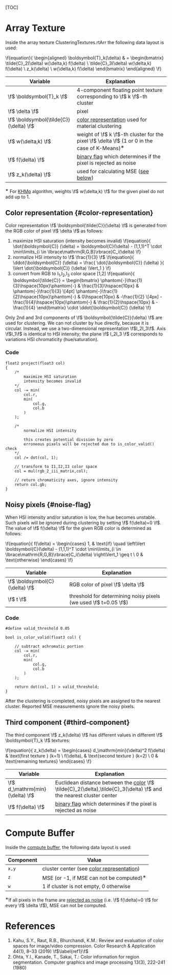 [TOC]

# Array Texture

Inside the array texture ClusteringTextures.rtArr the following data layout is used:


\f{equation}{
\begin{aligned}
	\boldsymbol{T}_k(\delta)       & = \begin{bmatrix}
		\tilde{C}_2(\delta) w(\delta,k) f(\delta) \\
		\tilde{C}_3(\delta) w(\delta,k) f(\delta) \\
		z_k(\delta) \\
		w(\delta,k) f(\delta)
	\end{bmatrix}
\end{aligned}
\f}

|Variable|Explanation|
|----|----|
|\f$ \boldsymbol{T}_k \f$|4-component floating point texture corresponding to \f$ k \f$-th cluster|
|\f$ \delta \f$|pixel|
|\f$ \boldsymbol{\tilde{C}}(\delta) \f$|[color representation](#color-representation) used for material clustering|
|\f$ w(\delta,k) \f$|weight of \f$ k \f$-th cluster for the pixel \f$ \delta \f$ (1 or 0 in the case of K-Means)<SUP>&lowast;</SUP>|
|\f$ f(\delta) \f$|[binary flag](#noise-flag) which determines if the pixel is rejected as noise|
|\f$ z_k(\delta) \f$|used for calculating MSE ([see below](#third-component))|

<SUP>&lowast;</SUP> For [KHMp](#ClusteringAlgorithms.DispatcherKHMp) algorithm, weights \f$ w(\delta,k) \f$ for the given pixel do not add up to 1.

## Color representation {#color-representation}

Color representation \f$ \boldsymbol{\tilde{C}}(\delta) \f$ is generated from the RGB color of pixel \f$ \delta \f$ as follows:

1. maximize HSI saturation (intensity becomes invalid)
\f{equation}{
	\dot{\boldsymbol{C}} (\delta) = \boldsymbol{C}(\delta) - (1,1,1)^T \cdot \min\limits_{i \in \lbrace\mathrm{R,G,B}\rbrace}C_i(\delta)
\f}
2. normalize HSI intensity to \f$ \frac{1}{3} \f$
\f{equation}{
\ddot{\boldsymbol{C}} (\delta) = \frac{
	\dot{\boldsymbol{C}} (\delta)
}{
	\Vert \dot{\boldsymbol{C}} (\delta) \Vert_1
}
\f}
3. convert from RGB to I<SUB>1</SUB>,I<SUB>2</SUB>,I<SUB>3</SUB> color space [1,2]
\f{equation}{
\boldsymbol{\tilde{C}} = \begin{bmatrix}
	\phantom{-}\frac{1}{3}\hspace{10px}\phantom{-} 	& \frac{1}{3}\hspace{10px} 	& \phantom{-}\frac{1}{3} \\[4pt]
	\phantom{-}\frac{1}{2}\hspace{10px}\phantom{-} 	& 0\hspace{10px} 			& -\frac{1}{2} \\[4px]
	-\frac{1}{4}\hspace{10px}\phantom{-} 			& \frac{1}{2}\hspace{10px} 	& -\frac{1}{4}
\end{bmatrix} \cdot \ddot{\boldsymbol{C}} (\delta)
\f}

Only 2nd and 3rd components of \f$ \boldsymbol{\tilde{C}}(\delta) \f$ are used for clustering. We can not cluster by hue directly, because it is circular. Instead, we use a two-dimensional representation \f$I_2I_3\f$. Axis \f$I_1\f$ is identical to HSI intensity; the plane \f$ I_2I_3 \f$ corresponds to variations HSI chromaticity (hue/saturation).

### Code

~~~~~~~~~~~~~{cpp}
float2 project(float3 col)
{
	/* 
		maximize HSI saturation
		intensity becomes invalid
	*/
	col -= min(
		col.r,
		min(
			col.g,
			col.b
		)
	);

    /*
		normalize HSI intensity
		
		this creates potential division by zero
		erroneous pixels will be rejected due to is_color_valid() check
	*/
    col /= dot(col, 1);

	// transform to I1,I2,I3 color space
	col = mul(rgb_2_iii_matrix,col);

	// return chromaticity axes, ignore intensity
	return col.gb;
}
~~~~~~~~~~~~~

## Noisy pixels {#noise-flag}

When HSI intensity and/or saturation is low, the hue becomes unstable. Such pixels will be ignored during clustering by setting \f$ f(\delta)=0 \f$. The value of \f$ f(\delta) \f$ for the given RGB color is determined as follows:

\f{equation}{
f(\delta) = \begin{cases}
	1, & \text{if} \quad \left\Vert \boldsymbol{C}(\delta) - (1,1,1)^T \cdot \min\limits_{i \in \lbrace\mathrm{R,G,B}\rbrace}C_i(\delta) \right\Vert_1 \geq t \\
	0 & \text{otherwise}
	\end{cases}
\f}

|Variable|Explanation|
|----|----|
|\f$ \boldsymbol{C}(\delta) \f$|RGB color of pixel \f$ \delta \f$|
|\f$ t \f$|threshold for determining noisy pixels (we used \f$ t=0.05 \f$)

### Code

~~~~~~~~~~~~~{cpp}
#define valid_threshold 0.05

bool is_color_valid(float3 col) {

	// subtract achromatic portion
	col -= min(
		col.r,
		min(
			col.g,
			col.b
		)
	);

	return dot(col, 1) > valid_threshold;
}
~~~~~~~~~~~~~

After the clustering is completed, noisy pixels are assigned to the nearest cluster. Reported MSE measurements ignore the noisy pixels.

## Third component {#third-component}

The third component \f$ z_k(\delta) \f$ has different values in different \f$ \boldsymbol{T}_k \f$ textures:

\f{equation}{
z_k(\delta) =
	\begin{cases}
	d_\mathrm{min}(\delta)^2 f(\delta) & \text{first texture } (k=1) \\
	f(\delta), & \text{second texture } (k=2) \\
	0 & \text{remaining textures}
	\end{cases}
\f}

|Variable|Explanation|
|----|----|
|\f$ d_\mathrm{min}(\delta) \f$|Euclidean distance between the [color](#color-representation) \f$ \tilde{C}_2(\delta),\tilde{C}_3(\delta) \f$ and the nearest cluster center|
|\f$ f(\delta) \f$|[binary flag](#noise-flag) which determines if the pixel is rejected as noise|

# Compute Buffer

Inside the [compute buffer](#ClusteringAlgorithms.ClusteringRTsAndBuffers.cbufClusterCenters), the following data layout is used:

|Component|Value|
|----|----|
|`x,y`|cluster center (see [color representation](#color-representation))|
|`z`|MSE (or -1, if MSE can not be computed)<SUP>&lowast;</SUP>|
|`w`|1 if cluster is not empty, 0 otherwise|

<SUP>&lowast;</SUP>If all pixels in the frame are [rejected as noise](#noise-flag) (i.e. \f$ f(\delta)=0 \f$ for every \f$ \delta \f$), MSE can not be computed.

# References

1. Kahu, S.Y., Raut, R.B., Bhurchandi, K.M.: Review and evaluation of color spaces
for image/video compression. Color Research & Application 44(1), 8–33 (2019) \f$\label{ref1}\f$
2. Ohta, Y.I., Kanade, T., Sakai, T.: Color information for region segmentation.
Computer graphics and image processing 13(3), 222–241 (1980)